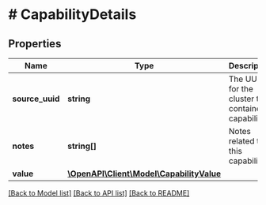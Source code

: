 # # CapabilityDetails

## Properties

Name | Type | Description | Notes
------------ | ------------- | ------------- | -------------
**source_uuid** | **string** | The UUID for the cluster that contained capability | [optional]
**notes** | **string[]** | Notes related to this capability | [optional]
**value** | [**\OpenAPI\Client\Model\CapabilityValue**](CapabilityValue.md) |  | [optional]

[[Back to Model list]](../../README.md#models) [[Back to API list]](../../README.md#endpoints) [[Back to README]](../../README.md)
